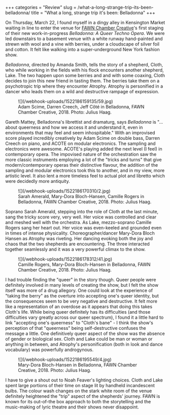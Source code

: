 +++
categories = "Review"
slug = /what-a-long-strange-trip-its-been-belladonna/
title = "What a long, strange trip it&#039;s been: Belladonna"
+++

On Thursday, March 22, I found myself in a dingy alley in Kensington Market waiting in line to enter the venue for [FAWN Chamber Creative](/scene/companies/fawn-chamber-creative/)'s first staging of their new work-in-progress *Belladonna: A Queer Techno Opera*. We were led downstairs to a basement venue with a white runway hand-painted and strewn with wool and a vine with berries, under a cloudscape of silver foil and cotton. It felt like walking into a super-underground New York fashion show. 

*Belladonna*, directed by Amanda Smith, tells the story of a shepherd, Cloth, who while working in the fields with his flock encounters another shepherd, Lake. The two happen upon some berries and and with some coaxing, Cloth decides to join this new friend in tasting them. The berries take them on a psychotropic trip where they encounter Atrophy. Atrophy is personified in a dancer who leads them on a wild and destructive rampage of expression.

<figure data-type="image">
![](/webhook-uploads/1522186159135/59.jpg)
<figcaption>Adam Scime, Darren Creech, Jeff Côté in Belladonna, FAWN Chamber Creative, 2018. Photo: Julius Haag.</figcaption>
</figure>

Gareth Mattey, Belladonna's librettist and dramaturg, says *Belladonna* is "... about queerness and how we access it and understand it, even in environments that may feel and seem inhospitable." With an improvised score played incredibly creatively by Adam Scime on double bass, Darren Creech on piano, and ACOTE on modular electronics. The sampling and electronics were awesome. ACOTE's playing added the next level (I feel) in contemporary opera. The impovised nature of the orchestration saw the more classic instruments employing a lot of the "tricks and turns" that give modern/contemporary operas their distinctive flavour, the addition of the sampling and modular electronics took this to another, and in my view, more artistic level. It also lent a more timeless feel to actual plot and libretto which were decidedly more antiquity.

<figure data-type="image">
![](/webhook-uploads/1522186170310/2.jpg)
<figcaption>Sarah Amerald, Mary-Dora Bloch-Hansen, Camille Rogers in Belladonna, FAWN Chamber Creative, 2018. Photo: Julius Haag.</figcaption>
</figure>

Soprano Sarah Amerald, stepping into the role of Cloth at the last minute, sang the tricky score very, very well. Her voice was controlled and clear and meshed well with the orchestra. As Lake, mezzo-soprano Camille Rogers sang her heart out. Her voice was even-keeled and grounded even in times of intense physicality. Choreographer/dancer Mary-Dora Bloch Hansen as Atrophy was riveting. Her dancing evoking both the joy and chaos that the two shepherds are encountering. The three interacted together seamlessly and it was a very powerful climax to the show.

<figure data-type="image">
![](/webhook-uploads/1522186178312/41.jpg)
<figcaption>Camille Rogers, Mary-Dora Bloch-Hansen in Belladonna, FAWN Chamber Creative, 2018. Photo: Julius Haag.</figcaption>
</figure>

I had trouble finding the "queer" in the story though. Queer people were definitely involved in many levels of creating the show, but I felt the show itself was more of a drug allegory. One could look at the experience of "taking the berry" as the overture into accepting one's queer identity, but the consequences seem to be very negative and destructive. It felt more like a representation of an overdose as it appears that doing this takes Cloth's life. While being queer definitely has its difficulties (and those difficulties vary greatly across our queer spectrum), I found it a little hard to link "accepting one's queerness" to "Cloth's bane" - I think the show's perception of that "queerness" being self-destructive confuses the message a little. One definitively queer aspect of the show was the absence of gender or biological sex. Cloth and Lake could be man or woman or anything in between, and Atrophy's personification (both in look and dance vocabulary) was powerfully androgynous.

<figure data-type="image">
![](/webhook-uploads/1522186195549/4.jpg)
<figcaption>Mary-Dora Bloch-Hansen in Belladonna, FAWN Chamber Creative, 2018. Photo: Julius Haag.</figcaption>
</figure>

I have to give a shout out to Noah Feaver's lighting choices. Cloth and Lake spent large portions of their time on stage lit by handheld incandescent bulbs. The colour wash changes on the stark white room of the venue definitely heightened the "trip" aspect of the shepherds' journey. FAWN is known for its out-of-the box approach to both the storytelling and the music-making of lyric theatre and their shows never disappoint. 
